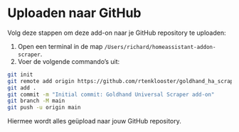 # Uploaden naar GitHub

Volg deze stappen om deze add-on naar je GitHub repository te uploaden:

1. Open een terminal in de map `/Users/richard/homeassistant-addon-scraper`.
2. Voer de volgende commando’s uit:

```sh
git init
git remote add origin https://github.com/rtenklooster/goldhand_ha_scraper.git
git add .
git commit -m "Initial commit: Goldhand Universal Scraper add-on"
git branch -M main
git push -u origin main
```

Hiermee wordt alles geüpload naar jouw GitHub repository.
